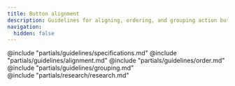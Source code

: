 ```yaml
---
title: Button alignment
description: Guidelines for aligning, ordering, and grouping action buttons.
navigation:
  hidden: false
---
```


<section data-tab="Guidelines">
  @include "partials/guidelines/specifications.md"
  @include "partials/guidelines/alignment.md"
  @include "partials/guidelines/order.md"
  @include "partials/guidelines/grouping.md"
</section>

<section data-tab="Research">
  @include "partials/research/research.md"
</section>

